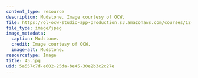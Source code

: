 ```yaml
---
content_type: resource
description: Mudstone. Image courtesy of OCW.
file: https://ol-ocw-studio-app-production.s3.amazonaws.com/courses/12-110-sedimentary-geology-fall-2004/5a557c7de60225dabe4530e2b3c2c27e_45.jpg
file_type: image/jpeg
image_metadata:
  caption: Mudstone.
  credit: Image courtesy of OCW.
  image-alt: Mudstone.
resourcetype: Image
title: 45.jpg
uid: 5a557c7d-e602-25da-be45-30e2b3c2c27e
---
```

